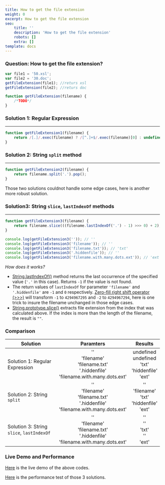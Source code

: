 ```yaml
---
title: How to get the file extension
weight: 0
excerpt: How to get the file extension
seo:
    title: ''
    description: 'How to get the file extension'
    robots: []
    extra: []
template: docs
---
```


### Question: How to get the file extension?

```js
var file1 = '50.xsl';
var file2 = '30.doc';
getFileExtension(file1); //returs xsl
getFileExtension(file2); //returs doc

function getFileExtension(filename) {
    /*TODO*/
}
```

### Solution 1: Regular Expression

---

```js
function getFileExtension1(filename) {
    return /[.]/.exec(filename) ? /[^.]+$/.exec(filename)[0] : undefined;
}
```

### Solution 2: String `split` method

---

```js
function getFileExtension2(filename) {
    return filename.split('.').pop();
}
```

Those two solutions couldnot handle some edge cases, here is another more robust solution.

### Solution3: String `slice`, `lastIndexOf` methods

---

```js
function getFileExtension3(filename) {
    return filename.slice(((filename.lastIndexOf('.') - 1) >>> 0) + 2);
}

console.log(getFileExtension3('')); // ''
console.log(getFileExtension3('filename')); // ''
console.log(getFileExtension3('filename.txt')); // 'txt'
console.log(getFileExtension3('.hiddenfile')); // ''
console.log(getFileExtension3('filename.with.many.dots.ext')); // 'ext'
```

_How does it works?_

-   [String.lastIndexOf()](https://developer.mozilla.org/en-US/docs/Web/JavaScript/Reference/Global_Objects/String/lastIndexOf) method returns the last occurrence of the specified value (`'.'` in this case). Returns `-1` if the value is not found.
-   The return values of `lastIndexOf` for parameter `'filename'` and `'.hiddenfile'` are `-1` and `0` respectively. [Zero-fill right shift operator (>>>)](https://developer.mozilla.org/en-US/docs/Web/JavaScript/Reference/Operators/Bitwise_Operators#%3E%3E%3E_%28Zero-fill_right_shift%29) will transform `-1` to `4294967295` and `-2` to `4294967294`, here is one trick to insure the filename unchanged in those edge cases.
-   [String.prototype.slice()](https://developer.mozilla.org/en-US/docs/Web/JavaScript/Reference/Global_Objects/String/slice) extracts file extension from the index that was calculated above. If the index is more than the length of the filename, the result is `""`.

### Comparison

| Solution                                  |                                          Paramters                                          |                                Results                                |
| ----------------------------------------- | :-----------------------------------------------------------------------------------------: | :-------------------------------------------------------------------: |
| Solution 1: Regular Expression            | ''<br> 'filename' <br> 'filename.txt' <br> '.hiddenfile' <br> 'filename.with.many.dots.ext' | undefined <br> undefined <br> 'txt' <br> 'hiddenfile' <br> 'ext' <br> |
| Solution 2: String `split`                | ''<br> 'filename' <br> 'filename.txt' <br> '.hiddenfile' <br> 'filename.with.many.dots.ext' |    '' <br> 'filename' <br> 'txt' <br> 'hiddenfile' <br> 'ext' <br>    |
| Solution 3: String `slice`, `lastIndexOf` | ''<br> 'filename' <br> 'filename.txt' <br> '.hiddenfile' <br> 'filename.with.many.dots.ext' |             '' <br> '' <br> 'txt' <br> '' <br> 'ext' <br>             |

### Live Demo and Performance

[Here](https://jsbin.com/tipofu/edit?js,console) is the live demo of the above codes.

[Here](http://jsperf.com/extract-file-extension) is the performance test of those 3 solutions.
